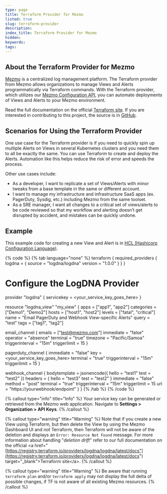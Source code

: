 ```yaml
---
type: page
title: Terraform Provider for Mezmo
listed: true
slug: terraform-provider
description: 
index_title: Terraform Provider for Mezmo
hidden: 
keywords: 
tags: 
---
```




## About the Terraform Provider for Mezmo

[Mezmo](https://mezmo.com) is a centralized log management platform. The Terraform provider from Mezmo allows organizations to manage Views and Alerts programmatically via Terraform commands.  With the Terraform provider, which utilizes our [Mezmo Configuration API](ref:getting-started-with-the-configuration-api), you can automate deployments of Views and Alerts to your Mezmo environment.

Read the full documentation on the official  [Terraform site](https://registry.terraform.io/providers/logdna/logdna/latest). If you are interested in contributing to this project, the source is in [GitHub](https://github.com/logdna/terraform-provider-logdna).

## Scenarios for Using the Terraform Provider

One use case for the Terraform provider is if you need to quickly spin up multiple Alerts on Views in several Kubernetes clusters and you need them to all be exactly the same. You can use Terraform to create and deploy the Alerts. Automation like this helps reduce the risk of error and speeds the process.

Other use cases include:

- As a developer, I want to replicate a set of Views/Alerts with minor tweaks from a base template in the same or different account.
- I want to manage my infrastructure and infrastructure SaaS apps (ex. PagerDuty, Sysdig, etc.) including Mezmo from the same toolset.
- As a SRE manager, I want all changes to a critical set of views/alerts to be code reviewed so that my workflow and alerting doesn’t get disrupted by accident, and mistakes can be quickly undone.

## Example

This example code for creating a new View and Alert is in [HCL (Hashicorp Configuration Language)](https://www.terraform.io/docs/configuration/syntax.html).



{% code %}
{% tab language="none" %}
terraform {
required_providers {
logdna = {
source = "logdna/logdna"
version = "1.0.0"
}
}
}
# Configure the LogDNA Provider
provider "logdna" {
servicekey = <your_service_key_goes_here>
}

resource "logdna_view" "my_view" {
apps     = ["app1", "app2"]
categories = ["Demo1", "Demo2"]
hosts    = ["host1", "host2"]
levels   = ["fatal", "critical"]
name     = "Email PagerDuty and Webhook View-specific Alerts"
query    = "test"
tags     = ["tag1", "tag2"]

email_channel {
emails          = ["test@mezmo.com"]
immediate       = "false"
operator        = "absence"
terminal        = "true"
timezone        = "Pacific/Samoa"
triggerinterval = "15m"
triggerlimit    = 15
}

pagerduty_channel {
immediate       = "false"
key             = <your_service_key_goes_here>
terminal        = "true"
triggerinterval = "15m"
triggerlimit    = 15
}

webhook_channel {
bodytemplate = jsonencode({
hello = "test1"
test  = "test2"
})
headers = {
hello = "test3"
test  = "test2"
}
immediate       = "false"
method          = "post"
terminal        = "true"
triggerinterval = "15m"
triggerlimit    = 15
url             = "https://yourwebhook/endpoint"
}
}
{% /tab %}
{% /code %}





{% callout type="info" title="Info" %}
Your service key can be generated or retrieved from the Mezmo web application. Navigate to  **Settings &gt; Organization &gt; API Keys**.
{% /callout %}





{% callout type="warning" title="Warning" %}
Note that if you create a new View using Terraform, but then delete the View by using the Mezmo Dashboard UI and _not_ Terraform, then Terraform will not be aware of the deletion and displays an `Error: Resource Not Found` message. 
For more information about handling "_deletion drift_" refer to our full documentation on the official  &lt;a href="[https://registry.terraform.io/providers/logdna/logdna/latest/docs"](https://registry.terraform.io/providers/logdna/logdna/latest/docs&quot;) target="_blank"&gt;Terraform site&lt;/a&gt;.
{% /callout %}





{% callout type="warning" title="Warning" %}
Be aware that running `terraform plan` and/or `terraform apply` may not display the full delta of possible changes, if TF is not aware of all existing Mezmo resources.
{% /callout %}





